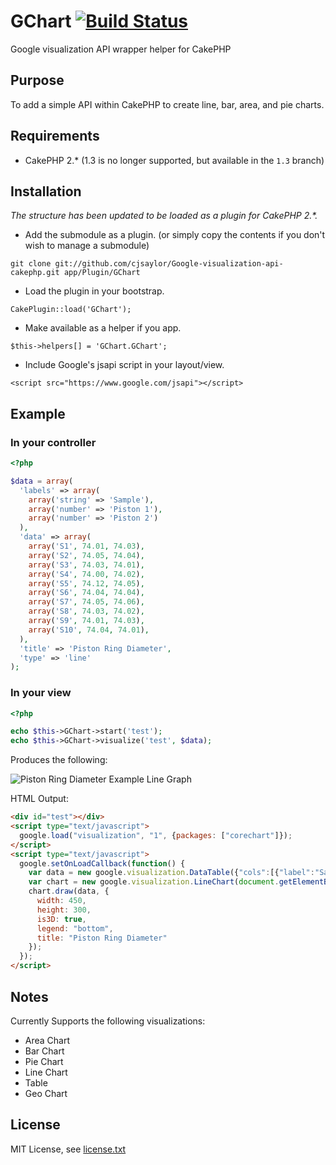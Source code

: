 # GChart [![Build Status](https://travis-ci.org/cjsaylor/Google-visualization-api-cakephp.png?branch=refactor)](https://travis-ci.org/cjsaylor/Google-visualization-api-cakephp)

Google visualization API wrapper helper for CakePHP

## Purpose
To add a simple API within CakePHP to create line, bar, area, and pie charts.

## Requirements

* CakePHP 2.* (1.3 is no longer supported, but available in the `1.3` branch)

## Installation

_The structure has been updated to be loaded as a plugin for CakePHP 2.*._

* Add the submodule as a plugin. (or simply copy the contents if you don't wish to manage a submodule)

`git clone git://github.com/cjsaylor/Google-visualization-api-cakephp.git app/Plugin/GChart`

* Load the plugin in your bootstrap.

`CakePlugin::load('GChart');`

* Make available as a helper if you app.

`$this->helpers[] = 'GChart.GChart';`

* Include Google's jsapi script in your layout/view.

`<script src="https://www.google.com/jsapi"></script>`

## Example

### In your controller

```php
<?php

$data = array(
  'labels' => array(
    array('string' => 'Sample'),
    array('number' => 'Piston 1'),
    array('number' => 'Piston 2')
  ),
  'data' => array(
    array('S1', 74.01, 74.03),
    array('S2', 74.05, 74.04),
    array('S3', 74.03, 74.01),
    array('S4', 74.00, 74.02),
    array('S5', 74.12, 74.05),
    array('S6', 74.04, 74.04),
    array('S7', 74.05, 74.06),
    array('S8', 74.03, 74.02),
    array('S9', 74.01, 74.03),
    array('S10', 74.04, 74.01),
  ),
  'title' => 'Piston Ring Diameter',
  'type' => 'line'
);
```

### In your view

```php
<?php

echo $this->GChart->start('test');
echo $this->GChart->visualize('test', $data);
```

Produces the following:

![Piston Ring Diameter Example Line Graph](http://assets.chris-saylor.com/img/g_chart_example1.png "Line Chart Example")

HTML Output:

```html
<div id="test"></div>
<script type="text/javascript">
  google.load("visualization", "1", {packages: ["corechart"]});
</script>
<script type="text/javascript">
  google.setOnLoadCallback(function() {
    var data = new google.visualization.DataTable({"cols":[{"label":"Sample","type":"string"},{"label":"Piston 1","type":"number"},{"label":"Piston 2","type":"number"}],"rows":[{"c":[{"v":"S1"},{"v":74.01},{"v":74.03}]},{"c":[{"v":"S2"},{"v":74.05},{"v":74.04}]},{"c":[{"v":"S3"},{"v":74.03},{"v":74.01}]},{"c":[{"v":"S4"},{"v":74},{"v":74.02}]},{"c":[{"v":"S5"},{"v":74.12},{"v":74.05}]},{"c":[{"v":"S6"},{"v":74.04},{"v":74.04}]},{"c":[{"v":"S7"},{"v":74.05},{"v":74.06}]},{"c":[{"v":"S8"},{"v":74.03},{"v":74.02}]},{"c":[{"v":"S9"},{"v":74.01},{"v":74.03}]},{"c":[{"v":"S10"},{"v":74.04},{"v":74.01}]}]});
    var chart = new google.visualization.LineChart(document.getElementById("test"));
    chart.draw(data, {
      width: 450,
      height: 300,
      is3D: true,
      legend: "bottom",
      title: "Piston Ring Diameter"
    });
  });
</script>
```

## Notes

Currently Supports the following visualizations:

- Area Chart
- Bar Chart
- Pie Chart
- Line Chart
- Table
- Geo Chart

## License

MIT License, see [license.txt](license.txt)

